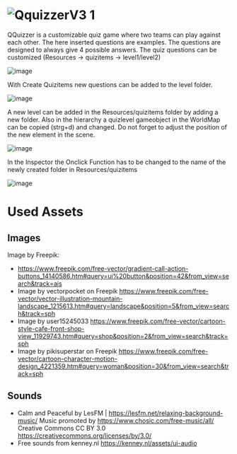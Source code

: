 # ![QquizzerV3 1](https://github.com/beckaa/QQuizzer/assets/44342265/db236848-4494-4285-a81d-c49ca64bfb93)


QQuizzer is a customizable quiz game where two teams can play against each other. The here inserted questions are examples. The questions are designed to always give 4 possible answers.
The quiz questions can be customized (Resources -> quizitems -> level1/level2) 

![image](https://github.com/beckaa/QQuizzer/assets/44342265/372b17c0-8adb-4b45-85a4-82c9dfda9068)

With Create Quizitems new questions can be added to the level folder.

![image](https://github.com/beckaa/QQuizzer/assets/44342265/dc457faa-97f7-48ec-b3ae-8f1c84f77fb7)

A new level can be added in the Resources/quizitems folder by adding a new folder. Also in the hierarchy a quizlevel gameobject in the WorldMap can be copied (strg+d) and changed. Do not forget to adjust the position of the new element in the scene.

![image](https://github.com/beckaa/QQuizzer/assets/44342265/bcd75e02-1f5a-435f-afec-889f1cd8b40d)

In the Inspector the Onclick Function has to be changed to the name of the newly created folder in Resources/quizitems

![image](https://github.com/beckaa/QQuizzer/assets/44342265/712b0680-56d6-4b8a-808d-1a44941b29c8)




# Used Assets
## Images
Image by Freepik:
- https://www.freepik.com/free-vector/gradient-call-action-buttons_14140586.htm#query=ui%20button&position=42&from_view=search&track=ais
- Image by vectorpocket on Freepik
     https://www.freepik.com/free-vector/vector-illustration-mountain-landscape_1215613.htm#query=landscape&position=5&from_view=search&track=sph 
- Image by user15245033
    https://www.freepik.com/free-vector/cartoon-style-cafe-front-shop-view_11929743.htm#query=shop&position=2&from_view=search&track=sph
- Image by pikisuperstar on Freepik
    https://www.freepik.com/free-vector/cartoon-character-motion-design_4221359.htm#query=woman&position=30&from_view=search&track=sph
## Sounds
-  Calm and Peaceful by LesFM | https://lesfm.net/relaxing-background-music/
Music promoted by https://www.chosic.com/free-music/all/
Creative Commons CC BY 3.0
https://creativecommons.org/licenses/by/3.0/
- Free sounds from kenney.nl
       https://kenney.nl/assets/ui-audio

